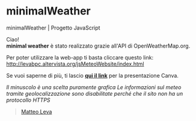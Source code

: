 # minimalWeather
minimalWeather | Progetto JavaScript 

Ciao!  <br>
<b>minimal weather</b> è stato realizzato grazie all'API di OpenWeatherMap.org.

Per poter utilizzare la web-app ti basta cliccare questo link: http://levabpc.altervista.org/jsMeteoWebsite/index.html

Se vuoi saperne di più, ti lascio <b><a href="https://www.canva.com/design/DAD-p0f1sEI/oLbqJEIp1tjKjyfuJjwAZQ/view?utm_content=DAD-p0f1sEI&utm_campaign=designshare&utm_medium=link&utm_source=sharebutton">qui il link</a></b> per la presentazione Canva.

<i>Il minuscolo è una scelta puramente grafica</i>
<i>Le informazioni sul meteo tramite geolocalizzazione sono disabilitate perché che il sito non ha un protocollo HTTPS</i>


><a href="https://linktr.ee/MatteoLeva">Matteo Leva</a>


